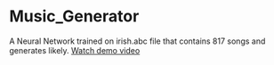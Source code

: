# Music_Generator
A Neural Network trained on irish.abc file that contains 817 songs and generates likely.
[Watch demo video]([https://your-link-to-video.com/video.mp4](https://drive.google.com/file/d/1cEG7wPwiDtk8qapYeQhenReYLy4FHXTP/view?usp=sharing))
